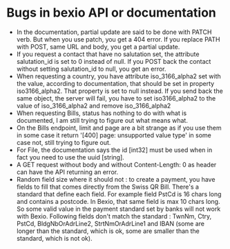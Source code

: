 # Bugs in bexio API or documentation

  * In the documentation, partial update are said to be done with PATCH verb.
  But when you use patch, you get a 404 error. If you replace PATH with POST,
  same URL and body, you get a partial update.
  * If you request a contact that have no salutation set, the attribute
  salutation_id is set to 0 instead of null. If you POST back the contact
  without setting salutation_id to null, you get an error.
  * When requesting a country, you have attribute iso_3166_alpha2 set with
  the value, according to documentation, that should be set in property
  iso3166_alpha2. That property is set to null instead. If you send back the
  same object, the server will fail, you have to set iso3166_alpha2 to the
  value of iso_3166_alpha2 and remove iso_3166_alpha2 
  * When requesting Bills, status has nothing to do with what is documented, I am
  still trying to figure out what means what.
  * On the Bills endpoint, limit and page are a bit strange as if you use them
  in some case it return '[400] page: unsupported value type' in some case not,
  still trying to figure out.
  * For File, the documentation says the id [int32] must be used when in fact 
  you need to use the uuid [string].
  * A GET request without body and without Content-Length: 0 as header can have
  the API returning an error.
  * Random field size where it should not : to create a payment, you have fields
  to fill that comes directly from the Swiss QR Bill. There's a standard that
  define each field. For example field PstCd is 16 chars long and contains
  a postcode. In Bexio, that same field is max 10 chars long. So some valid
  value in the payment standard set by banks will not work with Bexio. Following
  fields don't match the standard : TwnNm, Ctry, PstCd, BldgNbOrAdrLine2, 
  StrtNmOrAdrLine1 and IBAN (some are longer than the standard, which is
  ok, some are smaller than the standard, which is not ok).